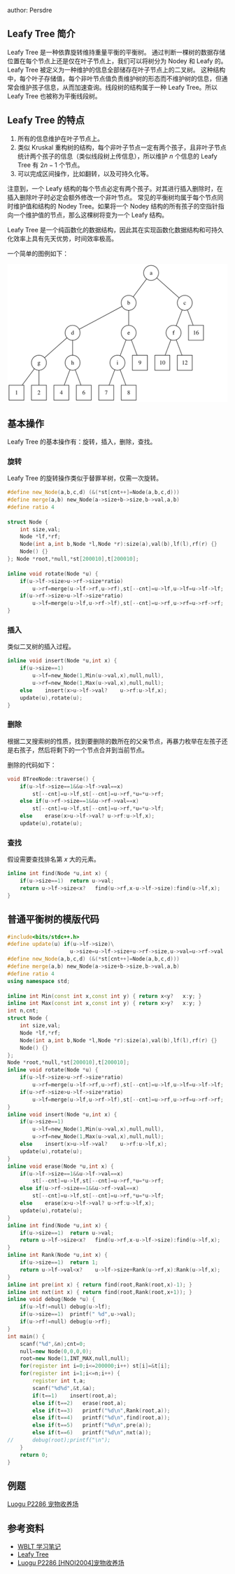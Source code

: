 author: Persdre

## Leafy Tree 简介

Leafy Tree 是一种依靠旋转维持重量平衡的平衡树。
通过判断一棵树的数据存储位置在每个节点上还是仅在叶子节点上，我们可以将树分为 Nodey 和 Leafy 的。Leafy Tree 被定义为一种维护的信息全部储存在叶子节点上的二叉树。
这种结构中，每个叶子存储值，每个非叶节点值负责维护树的形态而不维护树的信息，但通常会维护孩子信息，从而加速查询。线段树的结构属于一种 Leafy Tree。所以 Leafy Tree 也被称为平衡线段树。

## Leafy Tree 的特点

1. 所有的信息维护在叶子节点上。 
2. 类似 Kruskal 重构树的结构，每个非叶子节点一定有两个孩子，且非叶子节点统计两个孩子的信息（类似线段树上传信息），所以维护 $n$ 个信息的 Leafy Tree 有 $2n-1$ 个节点。
3. 可以完成区间操作，比如翻转，以及可持久化等。

注意到，一个 Leafy 结构的每个节点必定有两个孩子。对其进行插入删除时，在插入删除叶子时必定会额外修改一个非叶节点。
常见的平衡树均属于每个节点同时维护值和结构的 Nodey Tree。如果将一个 Nodey 结构的所有孩子的空指针指向一个维护值的节点，那么这棵树将变为一个 Leafy 结构。

Leafy Tree 是一个纯函数化的数据结构，因此其在实现函数化数据结构和可持久化效率上具有先天优势，时间效率极高。

一个简单的图例如下：

![](images/leafy-tree-1.svg)

## 基本操作

Leafy Tree 的基本操作有：旋转，插入，删除，查找。

### 旋转

Leafy Tree 的旋转操作类似于替罪羊树，仅需一次旋转。

```cpp
#define new_Node(a,b,c,d) (&(*st[cnt++]=Node(a,b,c,d)))
#define merge(a,b) new_Node(a->size+b->size,b->val,a,b) 
#define ratio 4

struct Node {
	int size,val;
	Node *lf,*rf;
	Node(int a,int b,Node *l,Node *r):size(a),val(b),lf(l),rf(r) {}
	Node() {}
}; Node *root,*null,*st[200010],t[200010];

inline void rotate(Node *u) {
	if(u->lf->size>u->rf->size*ratio)
		u->rf=merge(u->lf->rf,u->rf),st[--cnt]=u->lf,u->lf=u->lf->lf;
	if(u->rf->size>u->lf->size*ratio)
		u->lf=merge(u->lf,u->rf->lf),st[--cnt]=u->rf,u->rf=u->rf->rf;
}
```

### 插入

类似二叉树的插入过程。

```cpp
inline void insert(Node *u,int x) {
	if(u->size==1)
		u->lf=new_Node(1,Min(u->val,x),null,null),
		u->rf=new_Node(1,Max(u->val,x),null,null);
	else	insert(x>u->lf->val?	u->rf:u->lf,x);
	update(u),rotate(u);
}
```

### 删除

根据二叉搜索树的性质，找到要删除的数所在的父亲节点，再暴力枚举在左孩子还是右孩子，然后将剩下的一个节点合并到当前节点。

删除的代码如下：

```cpp
void BTreeNode::traverse() {
	if(u->lf->size==1&&u->lf->val==x)
		st[--cnt]=u->lf,st[--cnt]=u->rf,*u=*u->rf;
	else if(u->rf->size==1&&u->rf->val==x)
		st[--cnt]=u->lf,st[--cnt]=u->rf,*u=*u->lf;
	else	erase(x>u->lf->val?	u->rf:u->lf,x);
	update(u),rotate(u);
```

### 查找

假设需要查找排名第 $x$ 大的元素。

```cpp
inline int find(Node *u,int x) {
	if(u->size==1)	return u->val;
	return u->lf->size<x?	find(u->rf,x-u->lf->size):find(u->lf,x);
}
```

## 普通平衡树的模版代码

```cpp
#include<bits/stdc++.h>
#define update(u) if(u->lf->size)\
					u->size=u->lf->size+u->rf->size,u->val=u->rf->val
#define new_Node(a,b,c,d) (&(*st[cnt++]=Node(a,b,c,d)))
#define merge(a,b) new_Node(a->size+b->size,b->val,a,b)
#define ratio 4
using namespace std;

inline int Min(const int x,const int y) { return x<y?	x:y; }
inline int Max(const int x,const int y) { return x>y?	x:y; }
int n,cnt;
struct Node {
	int size,val;
	Node *lf,*rf;
	Node(int a,int b,Node *l,Node *r):size(a),val(b),lf(l),rf(r) {}
	Node() {}
};
Node *root,*null,*st[200010],t[200010];
inline void rotate(Node *u) {
	if(u->lf->size>u->rf->size*ratio)
		u->rf=merge(u->lf->rf,u->rf),st[--cnt]=u->lf,u->lf=u->lf->lf;
	if(u->rf->size>u->lf->size*ratio)
		u->lf=merge(u->lf,u->rf->lf),st[--cnt]=u->rf,u->rf=u->rf->rf;
}
inline void insert(Node *u,int x) {
	if(u->size==1)
		u->lf=new_Node(1,Min(u->val,x),null,null),
		u->rf=new_Node(1,Max(u->val,x),null,null);
	else	insert(x>u->lf->val?	u->rf:u->lf,x);
	update(u),rotate(u);
}
inline void erase(Node *u,int x) {
	if(u->lf->size==1&&u->lf->val==x)
		st[--cnt]=u->lf,st[--cnt]=u->rf,*u=*u->rf;
	else if(u->rf->size==1&&u->rf->val==x)
		st[--cnt]=u->lf,st[--cnt]=u->rf,*u=*u->lf;
	else	erase(x>u->lf->val?	u->rf:u->lf,x);
	update(u),rotate(u);
}
inline int find(Node *u,int x) {
	if(u->size==1)	return u->val;
	return u->lf->size<x?	find(u->rf,x-u->lf->size):find(u->lf,x);
}
inline int Rank(Node *u,int x) {
	if(u->size==1)	return 1;
	return u->lf->val<x?	u->lf->size+Rank(u->rf,x):Rank(u->lf,x);
}
inline int pre(int x) { return find(root,Rank(root,x)-1); }
inline int nxt(int x) { return find(root,Rank(root,x+1)); }
inline void debug(Node *u) {
	if(u->lf!=null)	debug(u->lf);
	if(u->size==1)	printf(" %d",u->val);
	if(u->rf!=null)	debug(u->rf);
}
int main() {
	scanf("%d",&n);cnt=0;
	null=new Node(0,0,0,0);
	root=new Node(1,INT_MAX,null,null);
	for(register int i=0;i<=200000;i++)	st[i]=&t[i];
	for(register int i=1;i<=n;i++) {
		register int t,a;
		scanf("%d%d",&t,&a);
		if(t==1)	insert(root,a);
		else if(t==2)	erase(root,a);
		else if(t==3)	printf("%d\n",Rank(root,a));
		else if(t==4)	printf("%d\n",find(root,a));
		else if(t==5)	printf("%d\n",pre(a));
		else if(t==6)	printf("%d\n",nxt(a));
//		debug(root);printf("\n");
	}
	return 0;
}
```

## 例题

[Luogu P2286 宠物收养场](https://www.luogu.com.cn/problem/P2286)

## 参考资料

- [WBLT 学习笔记](https://shiroi-he.gitee.io/blog/2020/07/23/WBLT%E5%AD%A6%E4%B9%A0%E7%AC%94%E8%AE%B0/)
- [Leafy Tree](https://www.cnblogs.com/onionQAQ/p/10979867.html)
- [Luogu P2286 [HNOI2004]宠物收养场](https://www.programminghunter.com/article/64011263567/)
